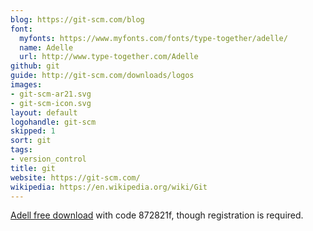 ```yaml
---
blog: https://git-scm.com/blog
font:
  myfonts: https://www.myfonts.com/fonts/type-together/adelle/
  name: Adelle
  url: http://www.type-together.com/Adelle
github: git
guide: http://git-scm.com/downloads/logos
images:
- git-scm-ar21.svg
- git-scm-icon.svg
layout: default
logohandle: git-scm
skipped: 1
sort: git
tags:
- version_control
title: git
website: https://git-scm.com/
wikipedia: https://en.wikipedia.org/wiki/Git
---
```


[Adell free download](http://www.type-together.com/index.php?action=carro/getFreeFont) with code 872821f, though registration is required.
